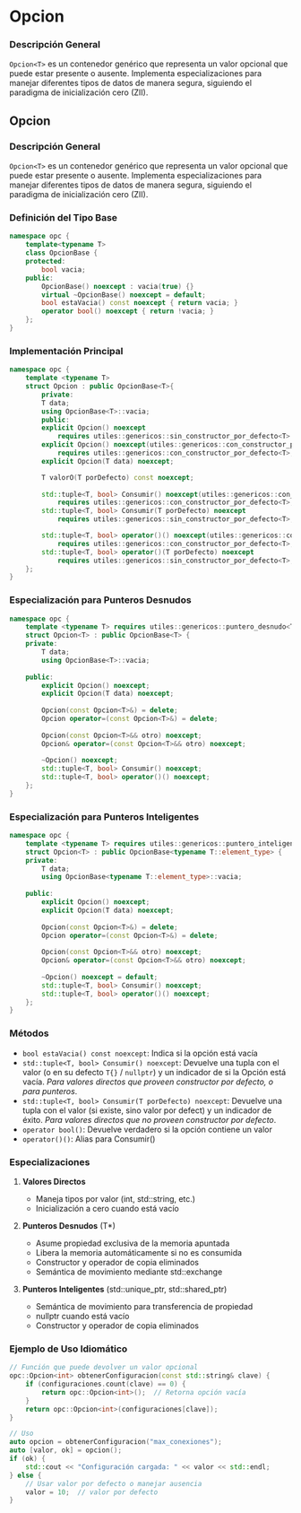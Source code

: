 # Opcion<T>

### Descripción General
`Opcion<T>` es un contenedor genérico que representa un valor opcional que puede estar presente o ausente. Implementa especializaciones para manejar diferentes tipos de datos de manera segura, siguiendo el paradigma de inicialización cero (ZII).


## Opcion<T>

### Descripción General
`Opcion<T>` es un contenedor genérico que representa un valor opcional que puede estar presente o ausente. Implementa especializaciones para manejar diferentes tipos de datos de manera segura, siguiendo el paradigma de inicialización cero (ZII).

### Definición del Tipo Base
```cpp
namespace opc {
    template<typename T>
    class OpcionBase {
    protected:
        bool vacia;
    public:
        OpcionBase() noexcept : vacia(true) {}
        virtual ~OpcionBase() noexcept = default;
        bool estaVacia() const noexcept { return vacia; }
        operator bool() noexcept { return !vacia; }
    };
}
```

### Implementación Principal
```cpp
namespace opc {
    template <typename T> 
    struct Opcion : public OpcionBase<T>{
        private:
        T data;
        using OpcionBase<T>::vacia;  
        public:
        explicit Opcion() noexcept
            requires utiles::genericos::sin_constructor_por_defecto<T> = delete;
        explicit Opcion() noexcept(utiles::genericos::con_constructor_por_defecto<T>)
            requires utiles::genericos::con_constructor_por_defecto<T>;
        explicit Opcion(T data) noexcept;

        T valorO(T porDefecto) const noexcept;
        
        std::tuple<T, bool> Consumir() noexcept(utiles::genericos::con_constructor_por_defecto<T>)  
            requires utiles::genericos::con_constructor_por_defecto<T>;
        std::tuple<T, bool> Consumir(T porDefecto) noexcept  
            requires utiles::genericos::sin_constructor_por_defecto<T>;

        std::tuple<T, bool> operator()() noexcept(utiles::genericos::con_constructor_por_defecto<T>)
            requires utiles::genericos::con_constructor_por_defecto<T>;
        std::tuple<T, bool> operator()(T porDefecto) noexcept
            requires utiles::genericos::sin_constructor_por_defecto<T>;
    };
}
```

### Especialización para Punteros Desnudos
```cpp
namespace opc {
    template <typename T> requires utiles::genericos::puntero_desnudo<T>
    struct Opcion<T> : public OpcionBase<T> {
    private:
        T data;
        using OpcionBase<T>::vacia;
        
    public:
        explicit Opcion() noexcept;
        explicit Opcion(T data) noexcept;
        
        Opcion(const Opcion<T>&) = delete;
        Opcion operator=(const Opcion<T>&) = delete;
        
        Opcion(const Opcion<T>&& otro) noexcept;
        Opcion& operator=(const Opcion<T>&& otro) noexcept;
        
        ~Opcion() noexcept;
        std::tuple<T, bool> Consumir() noexcept;
        std::tuple<T, bool> operator()() noexcept;
    };
}
```

### Especialización para Punteros Inteligentes
```cpp
namespace opc {
    template <typename T> requires utiles::genericos::puntero_inteligente<T>
    struct Opcion<T> : public OpcionBase<typename T::element_type> {
    private:
        T data;
        using OpcionBase<typename T::element_type>::vacia;
        
    public:
        explicit Opcion() noexcept;
        explicit Opcion(T data) noexcept;
        
        Opcion(const Opcion<T>&) = delete;
        Opcion operator=(const Opcion<T>&) = delete;
        
        Opcion(const Opcion<T>&& otro) noexcept;
        Opcion& operator=(const Opcion<T>&& otro) noexcept;
        
        ~Opcion() noexcept = default;
        std::tuple<T, bool> Consumir() noexcept;
        std::tuple<T, bool> operator()() noexcept;
    };
}
```

### Métodos
- `bool estaVacia() const noexcept`: Indica si la opción está vacía
- `std::tuple<T, bool> Consumir() noexcept`: Devuelve una tupla con el valor (o en su defecto `T{}` / `nullptr`) y un indicador de si la Opción está vacía.  *Para valores directos que proveen constructor por defecto, o para punteros*.
- `std::tuple<T, bool> Consumir(T porDefecto) noexcept`: Devuelve una tupla con el valor (si existe, sino valor por defect) y un indicador de éxito. *Para valores directos que no proveen constructor por defecto*.
- `operator bool()`: Devuelve verdadero si la opción contiene un valor
- `operator()()`: Alias para Consumir()

### Especializaciones
1. **Valores Directos**
   - Maneja tipos por valor (int, std::string, etc.)
   - Inicialización a cero cuando está vacío

2. **Punteros Desnudos** (T*)
   - Asume propiedad exclusiva de la memoria apuntada
   - Libera la memoria automáticamente si no es consumida
   - Constructor y operador de copia eliminados
   - Semántica de movimiento mediante std::exchange

3. **Punteros Inteligentes** (std::unique_ptr<T>, std::shared_ptr<T>)
   - Semántica de movimiento para transferencia de propiedad
   - nullptr cuando está vacío
   - Constructor y operador de copia eliminados

### Ejemplo de Uso Idiomático
```cpp
// Función que puede devolver un valor opcional
opc::Opcion<int> obtenerConfiguracion(const std::string& clave) {
    if (configuraciones.count(clave) == 0) {
        return opc::Opcion<int>();  // Retorna opción vacía
    }
    return opc::Opcion<int>(configuraciones[clave]);
}

// Uso
auto opcion = obtenerConfiguracion("max_conexiones");
auto [valor, ok] = opcion();
if (ok) {
    std::cout << "Configuración cargada: " << valor << std::endl;
} else {
    // Usar valor por defecto o manejar ausencia
    valor = 10;  // valor por defecto
}
```
